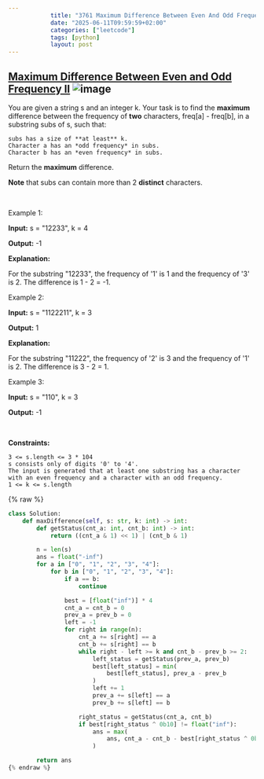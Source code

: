 ```yaml
---
            title: "3761 Maximum Difference Between Even And Odd Frequency Ii"
            date: "2025-06-11T09:59:59+02:00"
            categories: ["leetcode"]
            tags: [python]
            layout: post
---
```

            
## [Maximum Difference Between Even and Odd Frequency II](https://leetcode.com/problems/maximum-difference-between-even-and-odd-frequency-ii) ![image](https://img.shields.io/badge/Difficulty-Hard-red)

You are given a string s and an integer k. Your task is to find the **maximum** difference between the frequency of **two** characters, freq[a] - freq[b], in a substring subs of s, such that:

	subs has a size of **at least** k.
	Character a has an *odd frequency* in subs.
	Character b has an *even frequency* in subs.

Return the **maximum** difference.

**Note** that subs can contain more than 2 **distinct** characters.

 

Example 1:

**Input:** s = "12233", k = 4

**Output:** -1

**Explanation:**

For the substring "12233", the frequency of '1' is 1 and the frequency of '3' is 2. The difference is 1 - 2 = -1.

Example 2:

**Input:** s = "1122211", k = 3

**Output:** 1

**Explanation:**

For the substring "11222", the frequency of '2' is 3 and the frequency of '1' is 2. The difference is 3 - 2 = 1.

Example 3:

**Input:** s = "110", k = 3

**Output:** -1

 

**Constraints:**

	3 <= s.length <= 3 * 104
	s consists only of digits '0' to '4'.
	The input is generated that at least one substring has a character with an even frequency and a character with an odd frequency.
	1 <= k <= s.length

{% raw %}
```python
class Solution:
    def maxDifference(self, s: str, k: int) -> int:
        def getStatus(cnt_a: int, cnt_b: int) -> int:
            return ((cnt_a & 1) << 1) | (cnt_b & 1)

        n = len(s)
        ans = float("-inf")
        for a in ["0", "1", "2", "3", "4"]:
            for b in ["0", "1", "2", "3", "4"]:
                if a == b:
                    continue

                best = [float("inf")] * 4
                cnt_a = cnt_b = 0
                prev_a = prev_b = 0
                left = -1
                for right in range(n):
                    cnt_a += s[right] == a
                    cnt_b += s[right] == b
                    while right - left >= k and cnt_b - prev_b >= 2:
                        left_status = getStatus(prev_a, prev_b)
                        best[left_status] = min(
                            best[left_status], prev_a - prev_b
                        )
                        left += 1
                        prev_a += s[left] == a
                        prev_b += s[left] == b

                    right_status = getStatus(cnt_a, cnt_b)
                    if best[right_status ^ 0b10] != float("inf"):
                        ans = max(
                            ans, cnt_a - cnt_b - best[right_status ^ 0b10]
                        )

        return ans
{% endraw %}
